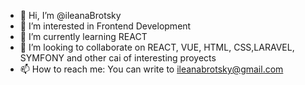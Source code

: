 - 👋 Hi, I’m @ileanaBrotsky
- 👀 I’m interested in Frontend Development
- 🌱 I’m currently learning REACT
- 💞️ I’m looking to collaborate on REACT, VUE, HTML, CSS,LARAVEL, SYMFONY and other cai of interesting proyects
- 📫 How to reach me: You can write to ileanabrotsky@gmail.com
<!---
ileanaBrotsky/ileanaBrotsky is a ✨ special ✨ repository because its `README.md` (this file) appears on your GitHub profile.
You can click the Preview link to take a look at your changes.
--->
